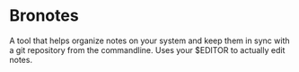 # Bronotes

A tool that helps organize notes on your system and keep them in sync with a git repository from the commandline.
Uses your $EDITOR to actually edit notes.
